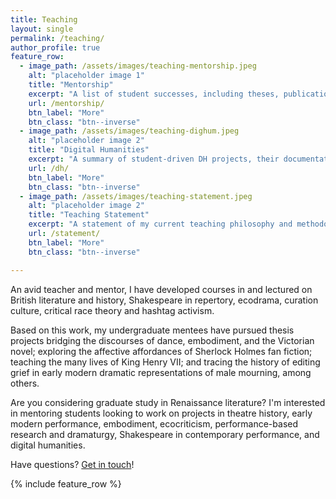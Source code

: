 ```yaml
---
title: Teaching
layout: single
permalink: /teaching/
author_profile: true
feature_row:
  - image_path: /assets/images/teaching-mentorship.jpeg
    alt: "placeholder image 1"
    title: "Mentorship"
    excerpt: "A list of student successes, including theses, publications, internships, and placements."
    url: /mentorship/
    btn_label: "More"
    btn_class: "btn--inverse"
  - image_path: /assets/images/teaching-dighum.jpeg
    alt: "placeholder image 2"
    title: "Digital Humanities"
    excerpt: "A summary of student-driven DH projects, their documentation and outcomes."
    url: /dh/
    btn_label: "More"
    btn_class: "btn--inverse"
  - image_path: /assets/images/teaching-statement.jpeg
    alt: "placeholder image 2"
    title: "Teaching Statement"
    excerpt: "A statement of my current teaching philosophy and methodologies."
    url: /statement/
    btn_label: "More"
    btn_class: "btn--inverse"

---
```


An avid teacher and mentor, I have developed courses in and lectured on British literature and history, Shakespeare in repertory, ecodrama, curation culture, critical race theory and hashtag activism. 

Based on this work, my undergraduate mentees have pursued thesis projects bridging the discourses of dance, embodiment, and the Victorian novel; exploring the affective affordances of Sherlock Holmes fan fiction; teaching the many lives of King Henry VII; and tracing the history of editing grief in early modern dramatic representations of male mourning, among others. 

Are you considering graduate study in Renaissance literature? I'm interested in mentoring students looking to work on projects in theatre history, early modern performance, embodiment, ecocriticism, performance-based research and dramaturgy, Shakespeare in contemporary performance, and digital humanities. 

Have questions? [Get in touch](mailto:eetavares@ua.edu)!

{% include feature_row %}
